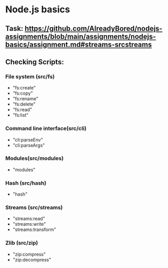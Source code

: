 # Node.js basics

## Task: https://github.com/AlreadyBored/nodejs-assignments/blob/main/assignments/nodejs-basics/assignment.md#streams-srcstreams

## Checking Scripts:

### File system (src/fs)

- "fs:create"
- "fs:copy"
- "fs:rename"
- "fs:delete"
- "fs:read"
- "fs:list"

### Command line interface(src/cli)

- "cli:parseEnv"
- "cli:parseArgs"

### Modules(src/modules)

- "modules"

### Hash (src/hash)

- "hash"

### Streams (src/streams)

- "streams:read"
- "streams:write"
- "streams:transform"

### Zlib (src/zip)

- "zip:compress"
- "zip:decompress"
